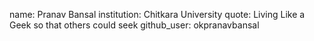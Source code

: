 name: Pranav Bansal
institution: Chitkara University
quote: Living Like a Geek so that others could seek
github_user: okpranavbansal
